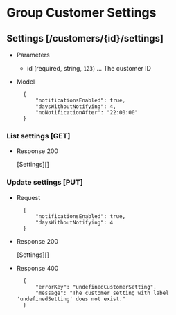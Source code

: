 # Group Customer Settings

## Settings [/customers/{id}/settings]

+ Parameters

    + id (required, string, `123`) ... The customer ID

+ Model

        {
            "notificationsEnabled": true,
            "daysWithoutNotifying": 4,
            "noNotificationAfter": "22:00:00"
        }

### List settings [GET]

+ Response 200

    [Settings][]

### Update settings [PUT]

+ Request

        {
            "notificationsEnabled": true,
            "daysWithoutNotifying": 4
        }

+ Response 200

    [Settings][]

+ Response 400

        {
            "errorKey": "undefinedCustomerSetting",
            "message": "The customer setting with label 'undefinedSetting' does not exist."
        }
